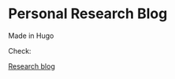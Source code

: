 # Personal Research Blog

Made in Hugo

Check:

[Research blog](https://ericktornero.github.io/blog/)
